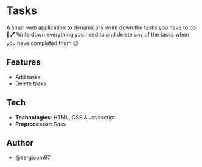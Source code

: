 # Tasks

A small web application to dynamically write down the tasks you have to do 📕🖊 
Write down everything you need to and delete any of the tasks when you have completed 
them 😉
## Features

- Add tasks
- Delete tasks
## Tech

- **Technologies**: HTML, CSS & Javascript
- **Preprocessor:** Sass
## Author

- [@sergiopm97](https://www.github.com/sergiopm97)